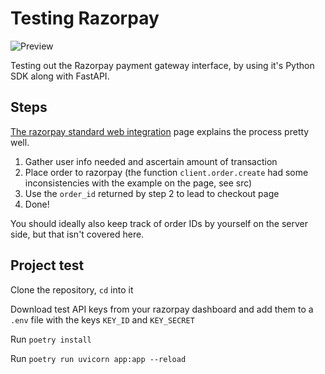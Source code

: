 # Testing Razorpay

![Preview](https://kxrfsnhxqitzsegngyki.supabase.in/storage/v1/object/public/uploads/rpay-demo.gif)

Testing out the Razorpay payment gateway interface, by using it's Python SDK along with FastAPI.

## Steps
[The razorpay standard web integration](https://razorpay.com/docs/payment-gateway/web-integration/standard/) page explains the process pretty well.

1. Gather user info needed and ascertain amount of transaction
2. Place order to razorpay (the function `client.order.create` had some inconsistencies with the example on the page, see src)
3. Use the `order_id` returned by step 2 to lead to checkout page
3. Done!


You should ideally also keep track of order IDs by yourself on the server side, but that isn't covered here.

## Project test
Clone the repository, `cd` into it

Download test API keys from your razorpay dashboard and add them to a `.env` file with the keys `KEY_ID` and `KEY_SECRET`

Run `poetry install`

Run `poetry run uvicorn app:app --reload`
